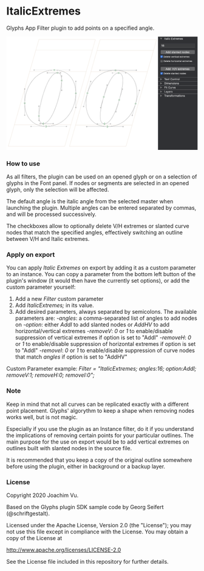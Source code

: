 # ItalicExtremes

Glyphs App Filter plugin to add points on a specified angle.

![Italic Extremes](ItalicExtremes.png "Italic Extremes")

### How to use

As all filters, the plugin can be used on an opened glyph or on a selection of glyphs in the Font panel. If nodes or segments are selected in an opened glyph, only the selection will be affected.

The default angle is the italic angle from the selected master when launching the plugin.
Multiple angles can be entered separated by commas, and will be processed successively.

The checkboxes allow to optionally delete V/H extremes or slanted curve nodes that match the specified angles, effectively switching an outline between V/H and Italic extremes.

### Apply on export

You can apply *Italic Extremes* on export by adding it as a custom parameter to an instance. You can copy a parameter from the bottom left button of the plugin's window (it would then have the currently set options), or add the custom parameter yourself:
1. Add a new *Filter* custom parameter
2. Add *ItalicExtremes;* in its value.
3. Add desired parameters, always separated by semicolons. The available parameters are: 
  -*angles*: a comma-separated list of angles to add nodes on
  -*option*: either *AddI* to add slanted nodes or *AddHV* to add horizontal/vertical extremes
  -*removeV*: *0* or *1* to enable/disable suppression of vertical extremes if option is set to "AddI"
  -*removeH*: *0* or *1* to enable/disable suppression of horizontal extremes if option is set to "AddI"
  -*removeI*: *0* or *1* to enable/disable suppression of curve nodes that match *angles* if option is set to "AddHV"

Custom Parameter example: *Filter = "ItalicExtremes; angles:16; option:AddI; removeV:1; removeH:0; removeI:0";*

### Note

Keep in mind that not all curves can be replicated exactly with a different point placement. Glyphs' algorythm to keep a shape when removing nodes works well, but is not magic.

Especially if you use the plugin as an Instance filter, do it if you understand the implications of removing certain points for your particular outlines. The main purpose for the use on export would be to add vertical extremes on outlines built with slanted nodes in the source file.

It is recommended that you keep a copy of the original outline somewhere before using the plugin, either in background or a backup layer.

### License

Copyright 2020 Joachim Vu.

Based on the Glyphs plugin SDK sample code by Georg Seifert (@schriftgestalt).

Licensed under the Apache License, Version 2.0 (the "License");
you may not use this file except in compliance with the License.
You may obtain a copy of the License at

http://www.apache.org/licenses/LICENSE-2.0

See the License file included in this repository for further details.
